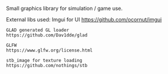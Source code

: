 Small graphics library for simulation / game use.

External libs used:
    Imgui for UI
    https://github.com/ocornut/imgui
    
    GLAD generated GL loader
    https://github.com/Dav1dde/glad
    
    GLFW
    https://www.glfw.org/license.html
    
    stb_image for texture loading
    https://github.com/nothings/stb